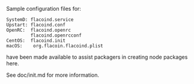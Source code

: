 Sample configuration files for:
```
SystemD: flacoind.service
Upstart: flacoind.conf
OpenRC:  flacoind.openrc
         flacoind.openrcconf
CentOS:  flacoind.init
macOS:    org.flacoin.flacoind.plist
```
have been made available to assist packagers in creating node packages here.

See doc/init.md for more information.
